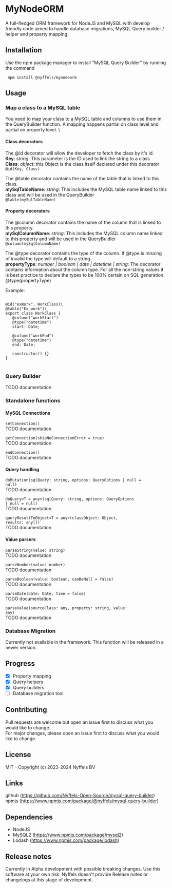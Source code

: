 # MyNodeORM
A full-fledged ORM framework for NodeJS and MySQL with develop friendly code aimed to handle database migrations, MySQL Query builder / helper and property mapping.

## Installation 
Use the npm package manager to install "MySQL Query Builder" by running the command

<code> npm install @nyffels/mynodeorm </code>

## Usage

### Map a class to a MySQL table
You need to map your class to a MySQL table and columns to use them in the QueryBuilder function. A mapping happens partial on class level and partial on property level. \

#### Class decorators
The @id decorator will allow the developer to fetch the class by it's id.\
**Key**: _string_: This parameter is the ID used to link the string to a class \
**Class**: _object_: this Object is the class itself declared under this decorator \
<code>@id(Key, Class)</code>

The @table decorator contains the name of the table that is linked to this class.\
**mySqlTableName**: _string_: This includes the MySQL table name linked to this class and will be used in the QueryBuilder \
<code>@table(mySqlTableName)</code>

#### Property decorators
The @column decorator contains the name of the column that is linked to this property.\
**mySqlColumnName**: _string_: This includes the MySQL column name linked to this property and will be used in the QueryBuidler \
<code>@column(mySqlColumnName)</code>

The @type decorator contains the type of the column. If @type is missing of invalid the type will default to a string. \
**propertyType**: _number | boolean | date | datetime | string_: The decorator contains information about the column type. For all the non-string values it is best practice to declare the types to be 100% certain on SQL generation.
@type(propertyType)

Example:
<pre>
<code>
@id("exWork", WorkClass)\
@table("Ex_work")\
export class WorkClass {
&nbsp&nbsp @column("workStart")
&nbsp&nbsp @type("datetime")
&nbsp&nbsp start: Date;

&nbsp&nbsp @column("workEnd")
&nbsp&nbsp @type("datetime")
&nbsp&nbsp end: Date;

&nbsp&nbsp constructor() {}
}
</code>
</pre>

### Query Builder 
TODO documentation

### Standalone functions

#### MySQL Connections
<code>setConnection()</code> \
TODO documentation

<code>getConnection(skipNoConnectionError = true)</code> \
TODO documentation

<code>endConnection()</code> \
TODO documentation

#### Query handling

<code>doMutation(sqlQuery: string, options: QueryOptions | null = null)</code> \
TODO documentation

<code>doQuery<T = any>(sqlQuery: string, options: QueryOptions | null = null)</code> \
TODO documentation

<code>queryResultToObject<T = any>(classObject: Object, results: any[])</code> \
TODO documentation

#### Value parsers

<code>parseString(value: string)</code> \
TODO documentation

<code>parseNumber(value: number)</code> \
TODO documentation

<code>parseBoolean(value: boolean, canBeNull = false)</code> \
TODO documentation

<code>parseDate(date: Date, time = false)</code> \
TODO documentation

<code>parseValue(sourceClass: any, property: string, value: any)</code> \
TODO documentation

### Database Migration 
Currently not available in the framework. This function will be released in a newer version. 

## Progress 
- [X] Property mapping
- [X] Query helpers 
- [X] Query builders
- [ ] Database migration tool

## Contributing
Pull requests are welcome but open an issue first to discuss what you would like to change.\
For major changes, please open an issue first to discuss what you would like to change.

## License 
MIT -  Copyright (c) 2023-2024 Nyffels BV

## Links 
github (https://github.com/Nyffels-Open-Source/mysql-query-builder) \
npmjs (https://www.npmjs.com/package/@nyffels/mysql-query-builder)

## Dependencies
- NodeJS
- MySQL2 (https://www.npmjs.com/package/mysql2)
- Lodash (https://www.npmjs.com/package/lodash)

## Release notes
Currently in Alpha development with possible breaking changes. Use this software at your own risk. Nyffels doesn't provide Release notes or changelogs at this stage of development. 
